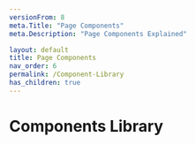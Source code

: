 ```yaml
---
versionFrom: 8
meta.Title: "Page Components"
meta.Description: "Page Components Explained"

layout: default
title: Page Components
nav_order: 6
permalink: /Component-Library
has_children: true
---
```


# Components Library

